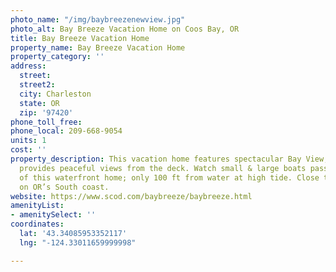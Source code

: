 ```yaml
---
photo_name: "/img/baybreezenewview.jpg"
photo_alt: Bay Breeze Vacation Home on Coos Bay, OR
title: Bay Breeze Vacation Home
property_name: Bay Breeze Vacation Home
property_category: ''
address:
  street: 
  street2: 
  city: Charleston
  state: OR
  zip: '97420'
phone_toll_free: 
phone_local: 209-668-9054
units: 1
cost: ''
property_description: This vacation home features spectacular Bay View, sleeps 8 &
  provides peaceful views from the deck. Watch small & large boats pass right in front
  of this waterfront home; only 100 ft from water at high tide. Close to activities
  on OR’s South coast.
website: https://www.scod.com/baybreeze/baybreeze.html
amenityList:
- amenitySelect: ''
coordinates:
  lat: '43.34085953352117'
  lng: "-124.33011659999998"

---
```


